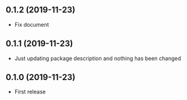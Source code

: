 ## 0.1.2 (2019-11-23)
- Fix document

## 0.1.1 (2019-11-23)
- Just updating package description and nothing has been changed

## 0.1.0 (2019-11-23)
- First release
